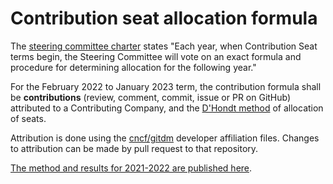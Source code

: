 # Contribution seat allocation formula

The [steering committee charter](CHARTER.md) states "Each year, when
Contribution Seat terms begin, the Steering Committee will vote on an exact
formula and procedure for determining allocation for the following year."

For the February 2022 to January 2023 term, the contribution formula shall be
**contributions** (review, comment, commit, issue or PR on GitHub) attributed to a Contributing Company,
and the [D'Hondt method](https://en.wikipedia.org/wiki/D%27Hondt_method) of
allocation of seats.

Attribution is done using the [cncf/gitdm](https://github.com/cncf/gitdm) developer affiliation files.
Changes to attribution can be made by pull request to that repository.

[The method and results for 2021-2022 are published here](https://docs.google.com/spreadsheets/d/187LDk96ggccHa_IBBGLEHYEBmR5eidsEQUDy2nE9kxo/edit).
